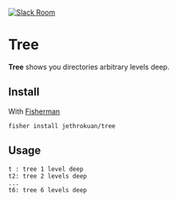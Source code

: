 [![Slack Room][slack-badge]][slack-link]

# Tree

**Tree** shows you directories arbitrary levels deep.

## Install

With [Fisherman]

```
fisher install jethrokuan/tree
```

## Usage

```fish
t : tree 1 level deep
t2: tree 2 levels deep
...
t6: tree 6 levels deep
```

[slack-link]: https://fisherman-wharf.herokuapp.com/
[slack-badge]: https://img.shields.io/badge/slack-join%20the%20chat-00B9FF.svg?style=flat-square
[Fisherman]: https://github.com/fisherman/fisherman
